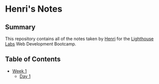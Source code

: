 # Henri's Notes

## Summary
This repository contains all of the notes taken by [Henri](https://github.com/henriw22) for the [Lighthouse Labs](https://www.lighthouselabs.ca/) Web Development Bootcamp.

## Table of Contents
* [Week 1](/Week_1)
  * [Day 1](/Week_1/Day_1)